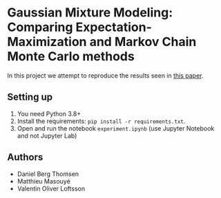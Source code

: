 # Gaussian Mixture Modeling: Comparing Expectation-Maximization and Markov Chain Monte Carlo methods
In this project we attempt to reproduce the results seen in [this paper](https://arxiv.org/pdf/1811.08413.pdf).

## Setting up
1. You need Python 3.8+
2. Install the requirements: `pip install -r requirements.txt`.
3. Open and run the notebook `experiment.ipynb` (use Jupyter Notebook and not Jupyter Lab)

## Authors
* Daniel Berg Thomsen
* Matthieu Masouyé
* Valentin Oliver Loftsson

